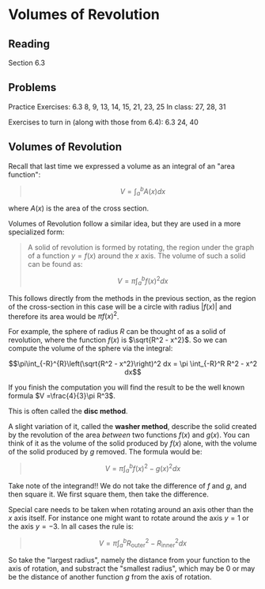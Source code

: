 # Volumes of Revolution

## Reading

Section 6.3

## Problems

Practice Exercises: 6.3 8, 9, 13, 14, 15, 21, 23, 25
In class: 27, 28, 31

Exercises to turn in (along with those from 6.4): 6.3 24, 40

## Volumes of Revolution

Recall that last time we expressed a volume as an integral of an "area function":

> $$V = \int_a^b A(x) dx$$

where $A(x)$ is the area of the cross section.

Volumes of Revolution follow a similar idea, but they are used in a more specialized form:

> A solid of revolution is formed by rotating, the region under the graph of a function $y=f(x)$ around the $x$ axis. The volume of such a solid can be found as:
>
> $$V = \pi \int_a^b f(x)^2dx$$

This follows directly from the methods in the previous section, as the region of the cross-section in this case will be a circle with radius $\left|f(x)\right|$ and therefore its area would be $\pi f(x)^2$.

For example, the sphere of radius $R$ can be thought of as a solid of revolution, where the function $f(x)$ is $\sqrt{R^2 - x^2}$. So we can compute the volume of the sphere via the integral:

$$\pi\int_{-R}^{R}\left(\sqrt{R^2 - x^2}\right)^2 dx = \pi \int_{-R}^R R^2 - x^2 dx$$

If you finish the computation you will find the result to be the well known formula $V =\frac{4}{3}\pi R^3$.

This is often called the **disc method**.

A slight variation of it, called the **washer method**, describe the solid created by the revolution of the area *between* two functions $f(x)$ and $g(x)$. You can think of it as the volume of the solid produced by $f(x)$ alone, with the volume of the solid produced by $g$ removed. The formula would be:

> $$V = \pi \int_a^b f(x)^2 - g(x)^2 dx$$

Take note of the integrand!! We do not take the difference of $f$ and $g$, and then square it. We first square them, then take the difference.

Special care needs to be taken when rotating around an axis other than the $x$ axis itself. For instance one might want to rotate around the axis $y = 1$ or the axis $y = -3$. In all cases the rule is:

> $$ V = \pi \int_a^b R_{\textrm{outer}}^2 - R_{\textrm{inner}}^2 dx$$

So take the "largest radius", namely the distance from your function to the axis of rotation, and substract the "smallest radius", which may be $0$ or may be the distance of another function $g$ from the axis of rotation.
